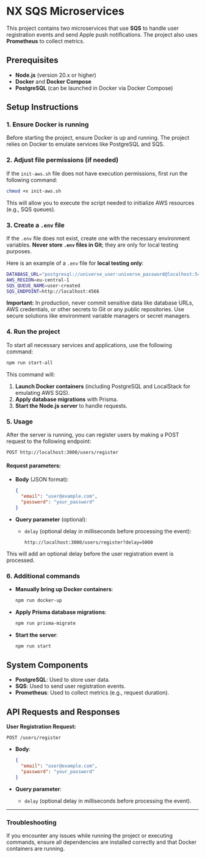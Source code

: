 
# NX SQS Microservices

This project contains two microservices that use **SQS** to handle user registration events and send Apple push notifications. The project also uses **Prometheus** to collect metrics.

## Prerequisites

- **Node.js** (version 20.x or higher)
- **Docker** and **Docker Compose**
- **PostgreSQL** (can be launched in Docker via Docker Compose)

## Setup Instructions

### 1. Ensure Docker is running

Before starting the project, ensure Docker is up and running. The project relies on Docker to emulate services like PostgreSQL and SQS.

### 2. Adjust file permissions (if needed)

If the `init-aws.sh` file does not have execution permissions, first run the following command:

```bash
chmod +x init-aws.sh
```

This will allow you to execute the script needed to initialize AWS resources (e.g., SQS queues).

### 3. Create a `.env` file

If the `.env` file does not exist, create one with the necessary environment variables. **Never store `.env` files in Git**; they are only for local testing purposes.

Here is an example of a `.env` file for **local testing only**:

```bash
DATABASE_URL="postgresql://universe_user:universe_password@localhost:5432/universe_db?schema=public"
AWS_REGION=eu-central-1
SQS_QUEUE_NAME=user-created
SQS_ENDPOINT=http://localhost:4566
```

**Important:** In production, never commit sensitive data like database URLs, AWS credentials, or other secrets to Git or any public repositories. Use secure solutions like environment variable managers or secret managers.

### 4. Run the project

To start all necessary services and applications, use the following command:

```bash
npm run start-all
```

This command will:

1. **Launch Docker containers** (including PostgreSQL and LocalStack for emulating AWS SQS).
2. **Apply database migrations** with Prisma.
3. **Start the Node.js server** to handle requests.

### 5. Usage

After the server is running, you can register users by making a POST request to the following endpoint:

```
POST http://localhost:3000/users/register
```

#### Request parameters:

- **Body** (JSON format):
  ```json
  {
    "email": "user@example.com",
    "password": "your_password"
  }
  ```

- **Query parameter** (optional):
  - `delay` (optional delay in milliseconds before processing the event):
    ```
    http://localhost:3000/users/register?delay=5000
    ```

This will add an optional delay before the user registration event is processed.

### 6. Additional commands

- **Manually bring up Docker containers**:
  ```bash
  npm run docker-up
  ```

- **Apply Prisma database migrations**:
  ```bash
  npm run prisma-migrate
  ```

- **Start the server**:
  ```bash
  npm run start
  ```

## System Components

- **PostgreSQL**: Used to store user data.
- **SQS**: Used to send user registration events.
- **Prometheus**: Used to collect metrics (e.g., request duration).

## API Requests and Responses

**User Registration Request:**

```
POST /users/register
```

- **Body**:
  ```json
  {
    "email": "user@example.com",
    "password": "your_password"
  }
  ```

- **Query parameter**:
  - `delay` (optional delay in milliseconds before processing the event).

---

### Troubleshooting

If you encounter any issues while running the project or executing commands, ensure all dependencies are installed correctly and that Docker containers are running.
